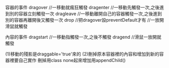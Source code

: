 容器的事件
dragover
//一移動就瘋狂觸發
dragenter
//一移動先觸發一次,之後進到別的容器立刻觸發一次
dragleave
//一移動離開自己的容器觸發一次,之後進到別的容器再離開後又觸發一次
drop
//把dragover設preventDefault才有
//一放開滑鼠就觸發



內容的事件
dragstart
//一移動指觸發一次,之後不觸發
dragend
//滑鼠一放開就觸發


(1)移動的殘影是draggable='true'來的
(2)刪掉原本容器裡的內容和增加到新的容器裡要自己實作
刪掉用class none起來增加用appendChild()
